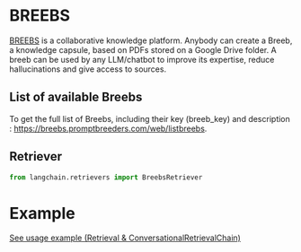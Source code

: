 # BREEBS

[BREEBS](https://www.breebs.com/) is a collaborative knowledge platform. 
Anybody can create a Breeb, a knowledge capsule, based on PDFs stored on a Google Drive folder.
A breeb can be used by any LLM/chatbot to improve its expertise, reduce hallucinations and give access to sources.

## List of available Breebs

To get the full list of Breebs, including their key (breeb_key) and description : 
https://breebs.promptbreeders.com/web/listbreebs.


## Retriever
```python
from langchain.retrievers import BreebsRetriever
```

# Example
[See usage example (Retrieval & ConversationalRetrievalChain)](https://python.langchain.com/docs/integrations/retrievers/breebs)